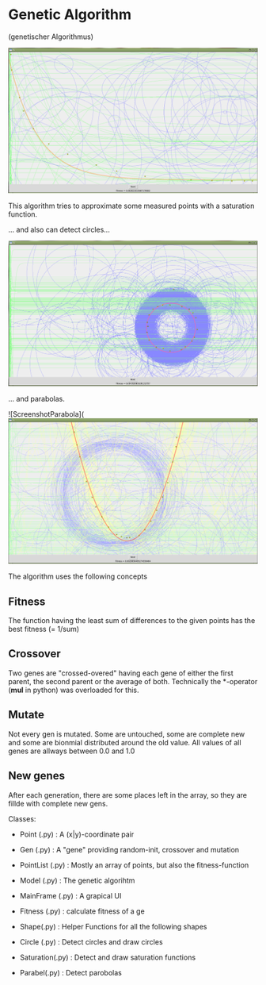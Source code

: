 Genetic Algorithm
=================
(genetischer Algorithmus)

![Screenshot](https://github.com/pheek/genetischerAlgorithmus/blob/main/Screenshot.png)


This algorithm tries to approximate some measured points with a saturation function.

... and also can detect circles...

![ScreenshotCircle](https://github.com/pheek/genetischerAlgorithmus/blob/main/ScreenshotCircle.png)

... and parabolas.

![ScreenshotParabola](![ScreenshotParabel](https://github.com/pheek/genetischerAlgorithmus/blob/main/ScreenshotParabel.png)



The algorithm uses the following concepts

Fitness
-------
The function having the least sum of differences to the given points has the best fitness (= 1/sum)

Crossover
---------
Two genes are "crossed-overed" having each gene of either the first parent, the second parent or the average of both.
Technically the *-operator (__mul__ in python) was overloaded for this. 

Mutate
------
Not every gen is mutated. Some are untouched, some are complete new and some are bionmial distributed around the old value. All values of all genes are allways between 0.0 and 1.0

New genes
---------
After each generation, there are some places left in the array, so they are fillde with complete new gens.

Classes:

* Point (.py)     : A (x|y)-coordinate pair
* Gen   (.py)     : A "gene" providing random-init, crossover and mutation
* PointList (.py) : Mostly an array of points, but also the fitness-function
* Model (.py)     : The genetic algorihtm
* MainFrame (.py) : A grapical UI

* Fitness (.py)   : calculate fitness of a ge

* Shape(.py)      : Helper Functions for all the following shapes
* Circle (.py)    : Detect circles and draw circles
* Saturation(.py) : Detect and draw saturation functions
* Parabel(.py)    : Detect parobolas




